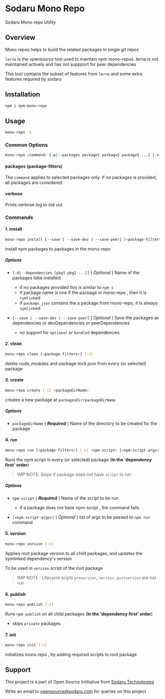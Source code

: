 # Sodaru Mono Repo

Sodaru Mono repo Utility

## Overview

Mono repos helps to build the related packages in single git repos

`lerna` is the opensource tool used to maintain npm mono-repos. lerna is not maintained actively and has not suppport for peer dependencies

This tool contains the subset of features from `lerna` and some extra features required by sodaru

## Installation

```bash
npm i npm-mono-repo
```

## Usage

```bash
mono-repo -h
```

### Common Options

```bash
mono-repo <command> [-p|--packages package1 package2 package3 ...] [-v|--verbose]
```

#### **packages** (package-filters)

The `command` applies to selected packages only.
If no packages is provided, all packages are considered

#### **verbose**

Prints verbose log to std out

### Commands

#### **1. install**

```bash
mono-repo install [--save | --save-dev | --save-peer] [<package-filters>] [-v] [-d|--dependencies [pkg1 pkg2 ...]]
```

install npm packages to packages in the mono-repo

##### **Options**

- `[-d|--dependencies [pkg1 pkg2 ...]]` ( _Optional_ ) Name of the packages tobe installed

  - if no packages provided this is similar to `npm i`
  - if package name is one if the package in mono-repo , then it is `symlink`ed
  - if `package.json` contains the a package from mono-repo, it is always `symlink`ed

- `[--save | --save-dev | --save-peer]` ( _Optional_ ) Save the packages as dependencies or devDependencies or peerDependencies

  - no support for `optional` or `bundled` dependencies

#### **2. clean**

```bash
mono-repo clean [<package-filters>] [-v]
```

delete node_modules and package-lock.json from every (or selected) package

#### **3. create**

```bash
mono-repo create [-v] <packageDirName>
```

creates a new package at `packagesDir/packageDirName`

##### **Options**

- `packageDirName` ( _**Required**_ ) Name of the directory to be created for the package

#### **4. run**

```bash
mono-repo run [<package-filters>] [-v] <npm-script> [<npm-script-args>]
```

Runs the npm script in every (or selected) package (**In the 'dependency first' order**)

> IMP NOTE: Skips if package does not have `script` to run

##### **Options**

- `npm-script` ( _**Required**_ ) Name of the script to be run

  - if a package does not have npm-script , the command fails

- `[<npm-script-args>]` ( _Optional_ ) list of args to be passed to `npm run` command

#### **5. version**

```bash
mono-repo version [-v]
```

Applies root package version to all child packages, and updates the symlinked dependency's version

To be used in `version` script of the root package

> IMP NOTE : Lifecycle scipts `preversion`, `version`, `postversion` are not run

#### **6. publish**

```bash
mono-repo publish [-v]
```

Runs `npm publish` on all child packages (**In the 'dependency first' order**)

- skips `private` packages

#### **7. init**

```bash
mono-repo init [-v]
```

initializes mono repo , by adding required scripts to root package

## Support

This project is a part of Open Source Intitiative from [Sodaru Technologies](https://sodaru.com)

Write an email to opensource@sodaru.com for queries on this project
